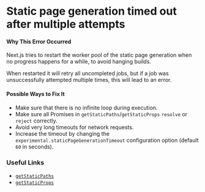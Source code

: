 Static page generation timed out after multiple attempts
========================================================

#### Why This Error Occurred

Next.js tries to restart the worker pool of the static page generation when no progress happens for a while, to avoid hanging builds.

When restarted it will retry all uncompleted jobs, but if a job was unsuccessfully attempted multiple times, this will lead to an error.

#### Possible Ways to Fix It

-   Make sure that there is no infinite loop during execution.
-   Make sure all Promises in `getStaticPaths`/`getStaticProps` `resolve` or `reject` correctly.
-   Avoid very long timeouts for network requests.
-   Increase the timeout by changing the `experimental.staticPageGenerationTimeout` configuration option (default `60` in seconds).

### Useful Links

-   [`getStaticPaths`](https://nextjs.org/docs/basic-features/data-fetching#getstaticpaths-static-generation)
-   [`getStaticProps`](https://nextjs.org/docs/basic-features/data-fetching#getstaticprops-static-generation)
